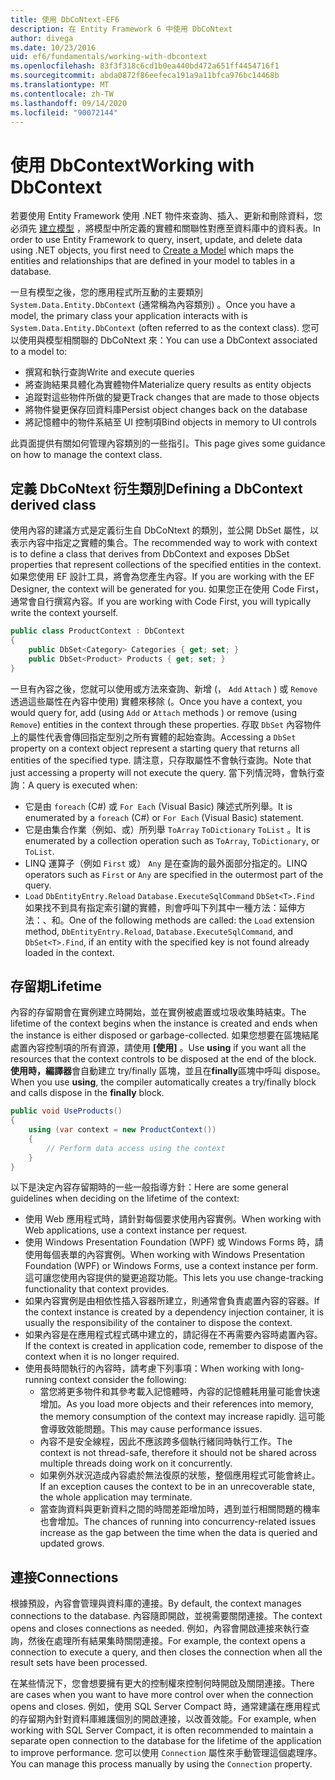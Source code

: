 ```yaml
---
title: 使用 DbCoNtext-EF6
description: 在 Entity Framework 6 中使用 DbCoNtext
author: divega
ms.date: 10/23/2016
uid: ef6/fundamentals/working-with-dbcontext
ms.openlocfilehash: 83f3f318c6cd1b0ea440bd472a651ff4454716f1
ms.sourcegitcommit: abda0872f86eefeca191a9a11bfca976bc14468b
ms.translationtype: MT
ms.contentlocale: zh-TW
ms.lasthandoff: 09/14/2020
ms.locfileid: "90072144"
---
```

# <a name="working-with-dbcontext"></a><span data-ttu-id="1b66a-103">使用 DbContext</span><span class="sxs-lookup"><span data-stu-id="1b66a-103">Working with DbContext</span></span>

<span data-ttu-id="1b66a-104">若要使用 Entity Framework 使用 .NET 物件來查詢、插入、更新和刪除資料，您必須先 [建立模型](xref:ef6/modeling/index) ，將模型中所定義的實體和關聯性對應至資料庫中的資料表。</span><span class="sxs-lookup"><span data-stu-id="1b66a-104">In order to use Entity Framework to query, insert, update, and delete data using .NET objects, you first need to [Create a Model](xref:ef6/modeling/index) which maps the entities and relationships that are defined in your model to tables in a database.</span></span>

<span data-ttu-id="1b66a-105">一旦有模型之後，您的應用程式所互動的主要類別 `System.Data.Entity.DbContext` (通常稱為內容類別) 。</span><span class="sxs-lookup"><span data-stu-id="1b66a-105">Once you have a model, the primary class your application interacts with is `System.Data.Entity.DbContext` (often referred to as the context class).</span></span> <span data-ttu-id="1b66a-106">您可以使用與模型相關聯的 DbCoNtext 來：</span><span class="sxs-lookup"><span data-stu-id="1b66a-106">You can use a DbContext associated to a model to:</span></span>
- <span data-ttu-id="1b66a-107">撰寫和執行查詢</span><span class="sxs-lookup"><span data-stu-id="1b66a-107">Write and execute queries</span></span>   
- <span data-ttu-id="1b66a-108">將查詢結果具體化為實體物件</span><span class="sxs-lookup"><span data-stu-id="1b66a-108">Materialize query results as entity objects</span></span>
- <span data-ttu-id="1b66a-109">追蹤對這些物件所做的變更</span><span class="sxs-lookup"><span data-stu-id="1b66a-109">Track changes that are made to those objects</span></span>
- <span data-ttu-id="1b66a-110">將物件變更保存回資料庫</span><span class="sxs-lookup"><span data-stu-id="1b66a-110">Persist object changes back on the database</span></span>
- <span data-ttu-id="1b66a-111">將記憶體中的物件系結至 UI 控制項</span><span class="sxs-lookup"><span data-stu-id="1b66a-111">Bind objects in memory to UI controls</span></span>

<span data-ttu-id="1b66a-112">此頁面提供有關如何管理內容類別的一些指引。</span><span class="sxs-lookup"><span data-stu-id="1b66a-112">This page gives some guidance on how to manage the context class.</span></span>  

## <a name="defining-a-dbcontext-derived-class"></a><span data-ttu-id="1b66a-113">定義 DbCoNtext 衍生類別</span><span class="sxs-lookup"><span data-stu-id="1b66a-113">Defining a DbContext derived class</span></span>  

<span data-ttu-id="1b66a-114">使用內容的建議方式是定義衍生自 DbCoNtext 的類別，並公開 DbSet 屬性，以表示內容中指定之實體的集合。</span><span class="sxs-lookup"><span data-stu-id="1b66a-114">The recommended way to work with context is to define a class that derives from DbContext and exposes DbSet properties that represent collections of the specified entities in the context.</span></span> <span data-ttu-id="1b66a-115">如果您使用 EF 設計工具，將會為您產生內容。</span><span class="sxs-lookup"><span data-stu-id="1b66a-115">If you are working with the EF Designer, the context will be generated for you.</span></span> <span data-ttu-id="1b66a-116">如果您正在使用 Code First，通常會自行撰寫內容。</span><span class="sxs-lookup"><span data-stu-id="1b66a-116">If you are working with Code First, you will typically write the context yourself.</span></span>  

``` csharp
public class ProductContext : DbContext
{
    public DbSet<Category> Categories { get; set; }
    public DbSet<Product> Products { get; set; }
}
```  

<span data-ttu-id="1b66a-117">一旦有內容之後，您就可以使用或方法來查詢、新增 (， `Add` `Attach` ) 或 `Remove` 透過這些屬性在內容中使用) 實體來移除 (。</span><span class="sxs-lookup"><span data-stu-id="1b66a-117">Once you have a context, you would query for, add (using `Add` or `Attach` methods ) or remove (using `Remove`) entities in the context through these properties.</span></span> <span data-ttu-id="1b66a-118">存取 `DbSet` 內容物件上的屬性代表會傳回指定型別之所有實體的起始查詢。</span><span class="sxs-lookup"><span data-stu-id="1b66a-118">Accessing a `DbSet` property on a context object represent a starting query that returns all entities of the specified type.</span></span> <span data-ttu-id="1b66a-119">請注意，只存取屬性不會執行查詢。</span><span class="sxs-lookup"><span data-stu-id="1b66a-119">Note that just accessing a property will not execute the query.</span></span> <span data-ttu-id="1b66a-120">當下列情況時，會執行查詢：</span><span class="sxs-lookup"><span data-stu-id="1b66a-120">A query is executed when:</span></span>  

- <span data-ttu-id="1b66a-121">它是由 `foreach` (C#) 或 `For Each` (Visual Basic) 陳述式所列舉。</span><span class="sxs-lookup"><span data-stu-id="1b66a-121">It is enumerated by a `foreach` (C#) or `For Each` (Visual Basic) statement.</span></span>  
- <span data-ttu-id="1b66a-122">它是由集合作業（例如、或）所列舉 `ToArray` `ToDictionary` `ToList` 。</span><span class="sxs-lookup"><span data-stu-id="1b66a-122">It is enumerated by a collection operation such as `ToArray`, `ToDictionary`, or `ToList`.</span></span>  
- <span data-ttu-id="1b66a-123">LINQ 運算子（例如 `First` 或） `Any` 是在查詢的最外面部分指定的。</span><span class="sxs-lookup"><span data-stu-id="1b66a-123">LINQ operators such as `First` or `Any` are specified in the outermost part of the query.</span></span>  
- <span data-ttu-id="1b66a-124">`Load` `DbEntityEntry.Reload` `Database.ExecuteSqlCommand` `DbSet<T>.Find` 如果找不到具有指定索引鍵的實體，則會呼叫下列其中一種方法：延伸方法：、和。</span><span class="sxs-lookup"><span data-stu-id="1b66a-124">One of the following methods are called: the `Load` extension method, `DbEntityEntry.Reload`,  `Database.ExecuteSqlCommand`, and `DbSet<T>.Find`, if an entity with the specified key is not found already loaded in the context.</span></span>  

## <a name="lifetime"></a><span data-ttu-id="1b66a-125">存留期</span><span class="sxs-lookup"><span data-stu-id="1b66a-125">Lifetime</span></span>  

<span data-ttu-id="1b66a-126">內容的存留期會在實例建立時開始，並在實例被處置或垃圾收集時結束。</span><span class="sxs-lookup"><span data-stu-id="1b66a-126">The lifetime of the context begins when the instance is created and ends when the instance is either disposed or garbage-collected.</span></span> <span data-ttu-id="1b66a-127">如果您想要在區塊結尾處置內容控制項的所有資源，請使用 **[使用]** 。</span><span class="sxs-lookup"><span data-stu-id="1b66a-127">Use **using** if you want all the resources that the context controls to be disposed at the end of the block.</span></span> <span data-ttu-id="1b66a-128">**使用時，編譯器**會自動建立 try/finally 區塊，並且在**finally**區塊中呼叫 dispose。</span><span class="sxs-lookup"><span data-stu-id="1b66a-128">When you use **using**, the compiler automatically creates a try/finally block and calls dispose in the **finally** block.</span></span>  

``` csharp
public void UseProducts()
{
    using (var context = new ProductContext())
    {     
        // Perform data access using the context
    }
}
```  

<span data-ttu-id="1b66a-129">以下是決定內容存留期時的一些一般指導方針：</span><span class="sxs-lookup"><span data-stu-id="1b66a-129">Here are some general guidelines when deciding on the lifetime of the context:</span></span>  

- <span data-ttu-id="1b66a-130">使用 Web 應用程式時，請針對每個要求使用內容實例。</span><span class="sxs-lookup"><span data-stu-id="1b66a-130">When working with Web applications, use a context instance per request.</span></span>  
- <span data-ttu-id="1b66a-131">使用 Windows Presentation Foundation (WPF) 或 Windows Forms 時，請使用每個表單的內容實例。</span><span class="sxs-lookup"><span data-stu-id="1b66a-131">When working with Windows Presentation Foundation (WPF) or Windows Forms, use a context instance per form.</span></span> <span data-ttu-id="1b66a-132">這可讓您使用內容提供的變更追蹤功能。</span><span class="sxs-lookup"><span data-stu-id="1b66a-132">This lets you use change-tracking functionality that context provides.</span></span>  
- <span data-ttu-id="1b66a-133">如果內容實例是由相依性插入容器所建立，則通常會負責處置內容的容器。</span><span class="sxs-lookup"><span data-stu-id="1b66a-133">If the context instance is created by a dependency injection container, it is usually the responsibility of the container to dispose the context.</span></span>
- <span data-ttu-id="1b66a-134">如果內容是在應用程式程式碼中建立的，請記得在不再需要內容時處置內容。</span><span class="sxs-lookup"><span data-stu-id="1b66a-134">If the context is created in application code, remember to dispose of the context when it is no longer required.</span></span>  
- <span data-ttu-id="1b66a-135">使用長時間執行的內容時，請考慮下列事項：</span><span class="sxs-lookup"><span data-stu-id="1b66a-135">When working with long-running context consider the following:</span></span>  
    - <span data-ttu-id="1b66a-136">當您將更多物件和其參考載入記憶體時，內容的記憶體耗用量可能會快速增加。</span><span class="sxs-lookup"><span data-stu-id="1b66a-136">As you load more objects and their references into memory, the memory consumption of the context may increase rapidly.</span></span> <span data-ttu-id="1b66a-137">這可能會導致效能問題。</span><span class="sxs-lookup"><span data-stu-id="1b66a-137">This may cause performance issues.</span></span>  
    - <span data-ttu-id="1b66a-138">內容不是安全線程，因此不應該跨多個執行緒同時執行工作。</span><span class="sxs-lookup"><span data-stu-id="1b66a-138">The context is not thread-safe, therefore it should not be shared across multiple threads doing work on it concurrently.</span></span>
    - <span data-ttu-id="1b66a-139">如果例外狀況造成內容處於無法復原的狀態，整個應用程式可能會終止。</span><span class="sxs-lookup"><span data-stu-id="1b66a-139">If an exception causes the context to be in an unrecoverable state, the whole application may terminate.</span></span>  
    - <span data-ttu-id="1b66a-140">當查詢資料與更新資料之間的時間差距增加時，遇到並行相關問題的機率也會增加。</span><span class="sxs-lookup"><span data-stu-id="1b66a-140">The chances of running into concurrency-related issues increase as the gap between the time when the data is queried and updated grows.</span></span>  

## <a name="connections"></a><span data-ttu-id="1b66a-141">連接</span><span class="sxs-lookup"><span data-stu-id="1b66a-141">Connections</span></span>  

<span data-ttu-id="1b66a-142">根據預設，內容會管理與資料庫的連接。</span><span class="sxs-lookup"><span data-stu-id="1b66a-142">By default, the context manages connections to the database.</span></span> <span data-ttu-id="1b66a-143">內容隨即開啟，並視需要關閉連接。</span><span class="sxs-lookup"><span data-stu-id="1b66a-143">The context opens and closes connections as needed.</span></span> <span data-ttu-id="1b66a-144">例如，內容會開啟連接來執行查詢，然後在處理所有結果集時關閉連接。</span><span class="sxs-lookup"><span data-stu-id="1b66a-144">For example, the context opens a connection to execute a query, and then closes the connection when all the result sets have been processed.</span></span>  

<span data-ttu-id="1b66a-145">在某些情況下，您會想要擁有更大的控制權來控制何時開啟及關閉連接。</span><span class="sxs-lookup"><span data-stu-id="1b66a-145">There are cases when you want to have more control over when the connection opens and closes.</span></span> <span data-ttu-id="1b66a-146">例如，使用 SQL Server Compact 時，通常建議在應用程式的存留期內針對資料庫維護個別的開啟連接，以改善效能。</span><span class="sxs-lookup"><span data-stu-id="1b66a-146">For example, when working with SQL Server Compact, it is often recommended to maintain a separate open connection to the database for the lifetime of the application to improve performance.</span></span> <span data-ttu-id="1b66a-147">您可以使用 `Connection` 屬性來手動管理這個處理序。</span><span class="sxs-lookup"><span data-stu-id="1b66a-147">You can manage this process manually by using the `Connection` property.</span></span>  
